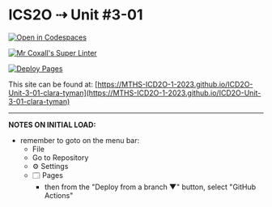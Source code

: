 # ICS2O ⇢ Unit #3-01

[![Open in Codespaces](https://classroom.github.com/assets/launch-codespace-7f7980b617ed060a017424585567c406b6ee15c891e84e1186181d67ecf80aa0.svg)](https://classroom.github.com/open-in-codespaces?assignment_repo_id=14495584)

[![Mr Coxall's Super Linter](https://github.com/MTHS-ICD2O-1-2023/ICD2O-Unit-3-01-clara-tyman/workflows/Mr%20Coxall's%20Super%20Linter/badge.svg)](https://github.com/MTHS-ICD2O-1-2023/ICD2O-Unit-3-01-clara-tyman/actions)

[![Deploy Pages](https://github.com/MTHS-ICD2O-1-2023/ICD2O-Unit-3-01-clara-tyman/workflows/Deploy%20Pages/badge.svg)](https://github.com/MTHS-ICD2O-1-2023/ICD2O-Unit-3-01-clara-tyman/actions)

This site can be found at: [https://MTHS-ICD2O-1-2023.github.io/ICD2O-Unit-3-01-clara-tyman](https://MTHS-ICD2O-1-2023.github.io/ICD2O-Unit-3-01-clara-tyman)

---

**NOTES ON INITIAL LOAD:**
- remember to goto on the menu bar:
  - File
  - Go to Repository
  - ⚙ Settings
  - 🗔 Pages
    - then from the "Deploy from a branch ▼" button, select "GitHub Actions"
